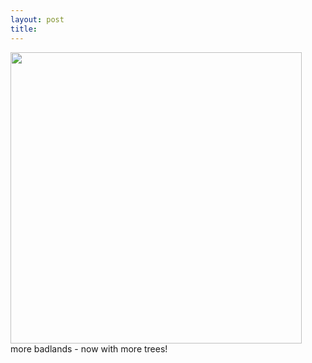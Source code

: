```yaml
---
layout: post
title: 
---
```


<a href="images/12.jpg"><img width=466 src="images/12.jpg"/></a><br/>
more badlands - now with more trees!
